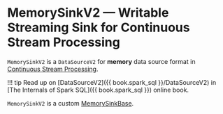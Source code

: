 # MemorySinkV2 &mdash; Writable Streaming Sink for Continuous Stream Processing

`MemorySinkV2` is a `DataSourceV2` for **memory** data source format in [Continuous Stream Processing](../../continuous-stream-processing.md).

!!! tip
    Read up on [DataSourceV2]({{ book.spark_sql }}/DataSourceV2) in [The Internals of Spark SQL]({{ book.spark_sql }}) online book.

`MemorySinkV2` is a custom [MemorySinkBase](MemorySinkBase.md).
